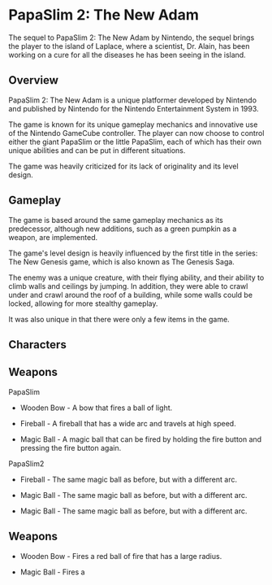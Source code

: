 # PapaSlim 2: The New Adam

The sequel to PapaSlim 2: The New Adam by Nintendo, the sequel brings the player to the island of Laplace, where a scientist, Dr. Alain, has been working on a cure for all the diseases he has been seeing in the island.

## Overview

PapaSlim 2: The New Adam is a unique platformer developed by Nintendo and published by Nintendo for the Nintendo Entertainment System in 1993.

The game is known for its unique gameplay mechanics and innovative use of the Nintendo GameCube controller. The player can now choose to control either the giant PapaSlim or the little PapaSlim, each of which has their own unique abilities and can be put in different situations.

The game was heavily criticized for its lack of originality and its level design.

## Gameplay

The game is based around the same gameplay mechanics as its predecessor, although new additions, such as a green pumpkin as a weapon, are implemented.

The game's level design is heavily influenced by the first title in the series: The New Genesis game, which is also known as The Genesis Saga.

The enemy was a unique creature, with their flying ability, and their ability to climb walls and ceilings by jumping. In addition, they were able to crawl under and crawl around the roof of a building, while some walls could be locked, allowing for more stealthy gameplay.

It was also unique in that there were only a few items in the game.

## Characters

## Weapons

PapaSlim

*   Wooden Bow - A bow that fires a ball of light.

*   Fireball - A fireball that has a wide arc and travels at high speed.

*   Magic Ball - A magic ball that can be fired by holding the fire button and pressing the fire button again.

PapaSlim2

*   Fireball - The same magic ball as before, but with a different arc.

*   Magic Ball - The same magic ball as before, but with a different arc.

*   Magic Ball - The same magic ball as before, but with a different arc.

## Weapons

*   Wooden Bow - Fires a red ball of fire that has a large radius.

*   Magic Ball - Fires a